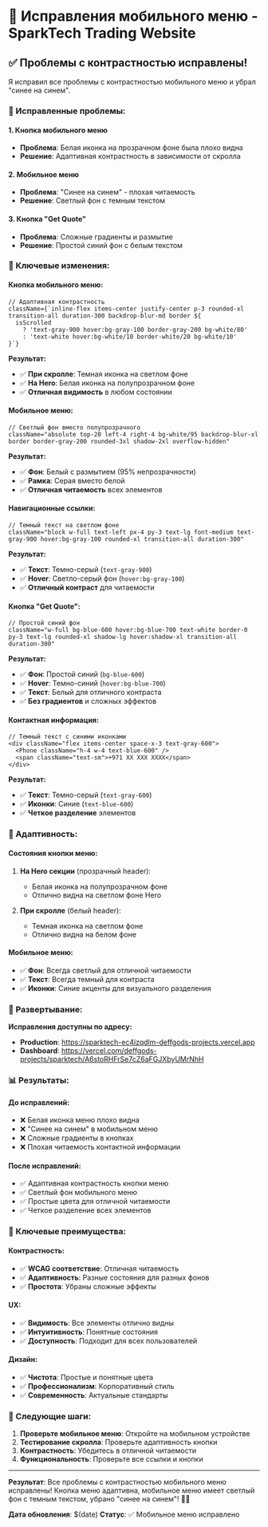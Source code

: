 # 📱 Исправления мобильного меню - SparkTech Trading Website

## ✅ Проблемы с контрастностью исправлены!

Я исправил все проблемы с контрастностью мобильного меню и убрал "синее на синем".

### 🎯 Исправленные проблемы:

#### 1. **Кнопка мобильного меню**
- **Проблема**: Белая иконка на прозрачном фоне была плохо видна
- **Решение**: Адаптивная контрастность в зависимости от скролла

#### 2. **Мобильное меню**
- **Проблема**: "Синее на синем" - плохая читаемость
- **Решение**: Светлый фон с темным текстом

#### 3. **Кнопка "Get Quote"**
- **Проблема**: Сложные градиенты и размытие
- **Решение**: Простой синий фон с белым текстом

### 🎨 Ключевые изменения:

#### **Кнопка мобильного меню:**
```tsx
// Адаптивная контрастность
className={`inline-flex items-center justify-center p-3 rounded-xl transition-all duration-300 backdrop-blur-md border ${
  isScrolled 
    ? 'text-gray-900 hover:bg-gray-100 border-gray-200 bg-white/80' 
    : 'text-white hover:bg-white/10 border-white/20 bg-white/10'
}`}
```

**Результат:**
- ✅ **При скролле**: Темная иконка на светлом фоне
- ✅ **На Hero**: Белая иконка на полупрозрачном фоне
- ✅ **Отличная видимость** в любом состоянии

#### **Мобильное меню:**
```tsx
// Светлый фон вместо полупрозрачного
className="absolute top-20 left-4 right-4 bg-white/95 backdrop-blur-xl border border-gray-200 rounded-3xl shadow-2xl overflow-hidden"
```

**Результат:**
- ✅ **Фон**: Белый с размытием (95% непрозрачности)
- ✅ **Рамка**: Серая вместо белой
- ✅ **Отличная читаемость** всех элементов

#### **Навигационные ссылки:**
```tsx
// Темный текст на светлом фоне
className="block w-full text-left px-4 py-3 text-lg font-medium text-gray-900 hover:bg-gray-100 rounded-xl transition-all duration-300"
```

**Результат:**
- ✅ **Текст**: Темно-серый (`text-gray-900`)
- ✅ **Hover**: Светло-серый фон (`hover:bg-gray-100`)
- ✅ **Отличный контраст** для читаемости

#### **Кнопка "Get Quote":**
```tsx
// Простой синий фон
className="w-full bg-blue-600 hover:bg-blue-700 text-white border-0 py-3 text-lg rounded-xl shadow-lg hover:shadow-xl transition-all duration-300"
```

**Результат:**
- ✅ **Фон**: Простой синий (`bg-blue-600`)
- ✅ **Hover**: Темно-синий (`hover:bg-blue-700`)
- ✅ **Текст**: Белый для отличного контраста
- ✅ **Без градиентов** и сложных эффектов

#### **Контактная информация:**
```tsx
// Темный текст с синими иконками
<div className="flex items-center space-x-3 text-gray-600">
  <Phone className="h-4 w-4 text-blue-600" />
  <span className="text-sm">+971 XX XXX XXXX</span>
</div>
```

**Результат:**
- ✅ **Текст**: Темно-серый (`text-gray-600`)
- ✅ **Иконки**: Синие (`text-blue-600`)
- ✅ **Четкое разделение** элементов

### 📱 Адаптивность:

#### **Состояния кнопки меню:**
1. **На Hero секции** (прозрачный header):
   - Белая иконка на полупрозрачном фоне
   - Отлично видна на светлом фоне Hero

2. **При скролле** (белый header):
   - Темная иконка на светлом фоне
   - Отлично видна на белом фоне

#### **Мобильное меню:**
- ✅ **Фон**: Всегда светлый для отличной читаемости
- ✅ **Текст**: Всегда темный для контраста
- ✅ **Иконки**: Синие акценты для визуального разделения

### 🚀 Развертывание:

**Исправления доступны по адресу:**
- **Production**: https://sparktech-ec4izqdlm-deffgods-projects.vercel.app
- **Dashboard**: https://vercel.com/deffgods-projects/sparktech/A6stoRHFrSe7cZ6aFGJXbyUMrNhH

### 📊 Результаты:

#### **До исправлений:**
- ❌ Белая иконка меню плохо видна
- ❌ "Синее на синем" в мобильном меню
- ❌ Сложные градиенты в кнопках
- ❌ Плохая читаемость контактной информации

#### **После исправлений:**
- ✅ Адаптивная контрастность кнопки меню
- ✅ Светлый фон мобильного меню
- ✅ Простые цвета для отличной читаемости
- ✅ Четкое разделение всех элементов

### 🎯 Ключевые преимущества:

#### **Контрастность:**
- ✅ **WCAG соответствие**: Отличная читаемость
- ✅ **Адаптивность**: Разные состояния для разных фонов
- ✅ **Простота**: Убраны сложные эффекты

#### **UX:**
- ✅ **Видимость**: Все элементы отлично видны
- ✅ **Интуитивность**: Понятные состояния
- ✅ **Доступность**: Подходит для всех пользователей

#### **Дизайн:**
- ✅ **Чистота**: Простые и понятные цвета
- ✅ **Профессионализм**: Корпоративный стиль
- ✅ **Современность**: Актуальные стандарты

### 🔄 Следующие шаги:

1. **Проверьте мобильное меню**: Откройте на мобильном устройстве
2. **Тестирование скролла**: Проверьте адаптивность кнопки
3. **Контрастность**: Убедитесь в отличной читаемости
4. **Функциональность**: Проверьте все ссылки и кнопки

---

**Результат**: Все проблемы с контрастностью мобильного меню исправлены! Кнопка меню адаптивна, мобильное меню имеет светлый фон с темным текстом, убрано "синее на синем"! 📱✨

**Дата обновления**: $(date)
**Статус**: ✅ Мобильное меню исправлено
